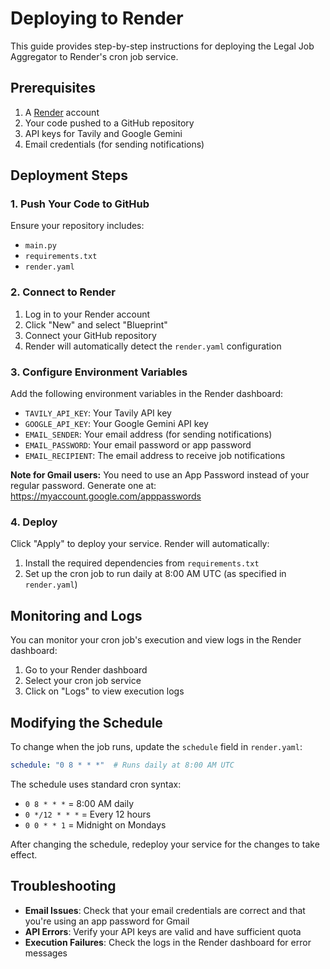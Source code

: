 # Deploying to Render

This guide provides step-by-step instructions for deploying the Legal Job Aggregator to Render's cron job service.

## Prerequisites

1. A [Render](https://render.com/) account
2. Your code pushed to a GitHub repository
3. API keys for Tavily and Google Gemini
4. Email credentials (for sending notifications)

## Deployment Steps

### 1. Push Your Code to GitHub

Ensure your repository includes:
- `main.py`
- `requirements.txt`
- `render.yaml`

### 2. Connect to Render

1. Log in to your Render account
2. Click "New" and select "Blueprint"
3. Connect your GitHub repository
4. Render will automatically detect the `render.yaml` configuration

### 3. Configure Environment Variables

Add the following environment variables in the Render dashboard:

- `TAVILY_API_KEY`: Your Tavily API key
- `GOOGLE_API_KEY`: Your Google Gemini API key
- `EMAIL_SENDER`: Your email address (for sending notifications)
- `EMAIL_PASSWORD`: Your email password or app password
- `EMAIL_RECIPIENT`: The email address to receive job notifications

**Note for Gmail users:** You need to use an App Password instead of your regular password. Generate one at: https://myaccount.google.com/apppasswords

### 4. Deploy

Click "Apply" to deploy your service. Render will automatically:

1. Install the required dependencies from `requirements.txt`
2. Set up the cron job to run daily at 8:00 AM UTC (as specified in `render.yaml`)

## Monitoring and Logs

You can monitor your cron job's execution and view logs in the Render dashboard:

1. Go to your Render dashboard
2. Select your cron job service
3. Click on "Logs" to view execution logs

## Modifying the Schedule

To change when the job runs, update the `schedule` field in `render.yaml`:

```yaml
schedule: "0 8 * * *"  # Runs daily at 8:00 AM UTC
```

The schedule uses standard cron syntax:
- `0 8 * * *` = 8:00 AM daily
- `0 */12 * * *` = Every 12 hours
- `0 0 * * 1` = Midnight on Mondays

After changing the schedule, redeploy your service for the changes to take effect.

## Troubleshooting

- **Email Issues**: Check that your email credentials are correct and that you're using an app password for Gmail
- **API Errors**: Verify your API keys are valid and have sufficient quota
- **Execution Failures**: Check the logs in the Render dashboard for error messages